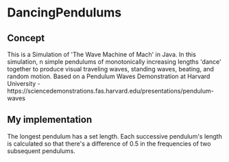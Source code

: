 # DancingPendulums
<h2>Concept</h2>
This is a Simulation of 'The Wave Machine of Mach' in Java.
In this simulation, n simple pendulums of monotonically increasing lengths 'dance' together to produce visual traveling waves, standing waves, beating, and random motion. 
Based on a Pendulum Waves Demonstration at Harvard University - https://sciencedemonstrations.fas.harvard.edu/presentations/pendulum-waves

<h2>My implementation</h2>
The longest pendulum has a set length. Each successive pendulum's length is calculated so that there's a difference of 0.5 in the frequencies of two subsequent pendulums.
